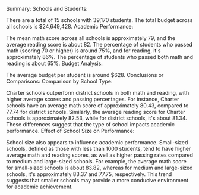 Summary:
Schools and Students:

There are a total of 15 schools with 39,170 students.
The total budget across all schools is $24,649,428.
Academic Performance:

The mean math score across all schools is approximately 79, and the average reading score is about 82.
The percentage of students who passed math (scoring 70 or higher) is around 75%, and for reading, it's approximately 86%.
The percentage of students who passed both math and reading is about 65%.
Budget Analysis:

The average budget per student is around $628.
Conclusions or Comparisons:
Comparison by School Type:

Charter schools outperform district schools in both math and reading, with higher average scores and passing percentages. For instance, Charter schools have an average math score of approximately 80.43, compared to 77.74 for district schools. Similarly, the average reading score for Charter schools is approximately 82.53, while for district schools, it's about 81.34. These differences suggest that the type of school impacts academic performance.
Effect of School Size on Performance:

School size also appears to influence academic performance. Small-sized schools, defined as those with less than 1000 students, tend to have higher average math and reading scores, as well as higher passing rates compared to medium and large-sized schools. For example, the average math score for small-sized schools is about 83.82, whereas for medium and large-sized schools, it's approximately 83.37 and 77.75, respectively. This trend suggests that smaller schools may provide a more conducive environment for academic achievement.




